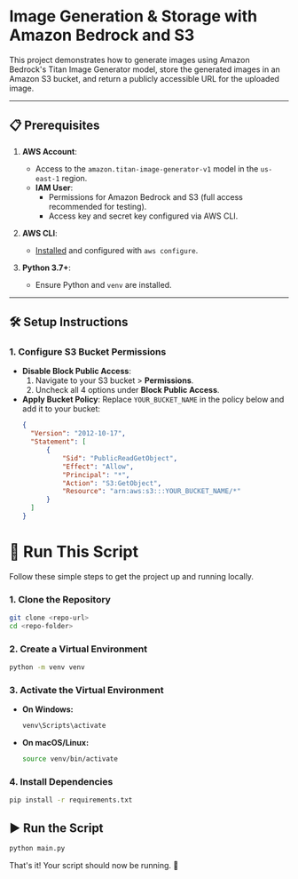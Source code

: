 # Image Generation & Storage with Amazon Bedrock and S3

This project demonstrates how to generate images using Amazon Bedrock's Titan Image Generator model, store the generated images in an Amazon S3 bucket, and return a publicly accessible URL for the uploaded image.

---

## 📋 Prerequisites

1. **AWS Account**: 
   - Access to the `amazon.titan-image-generator-v1` model in the `us-east-1` region.
   - **IAM User**: 
     - Permissions for Amazon Bedrock and S3 (full access recommended for testing).
     - Access key and secret key configured via AWS CLI.

2. **AWS CLI**: 
   - [Installed](https://docs.aws.amazon.com/cli/latest/userguide/getting-started-install.html) and configured with `aws configure`.

3. **Python 3.7+**: 
   - Ensure Python and `venv` are installed.

---

## 🛠️ Setup Instructions

### 1. Configure S3 Bucket Permissions
- **Disable Block Public Access**:
  1. Navigate to your S3 bucket > **Permissions**.
  2. Uncheck all 4 options under **Block Public Access**.
- **Apply Bucket Policy**:
  Replace `YOUR_BUCKET_NAME` in the policy below and add it to your bucket:
  ```json
  {
    "Version": "2012-10-17",
    "Statement": [
        {
            "Sid": "PublicReadGetObject",
            "Effect": "Allow",
            "Principal": "*",
            "Action": "S3:GetObject",
            "Resource": "arn:aws:s3:::YOUR_BUCKET_NAME/*"
        }
    ]
  }

# 🚀 Run This Script  

Follow these simple steps to get the project up and running locally.  

### 1. Clone the Repository  
```bash
git clone <repo-url>
cd <repo-folder>
```

### 2. Create a Virtual Environment  
```bash
python -m venv venv
```

### 3. Activate the Virtual Environment  
- **On Windows:**  
  ```bash
  venv\Scripts\activate
  ```
- **On macOS/Linux:**  
  ```bash
  source venv/bin/activate
  ```

### 4. Install Dependencies  
```bash
pip install -r requirements.txt
```

## ▶️ Run the Script  
```bash
python main.py
```

That's it! Your script should now be running. 🎉


